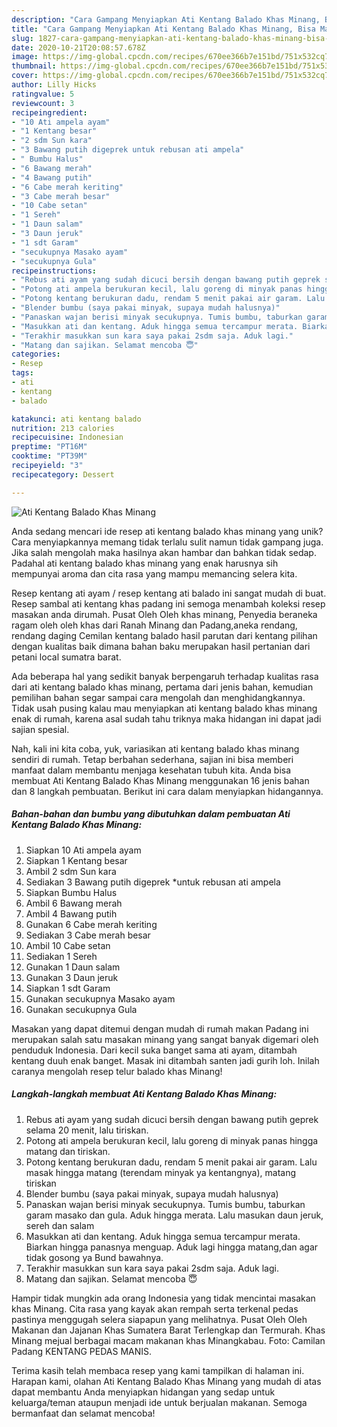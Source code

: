 ```yaml
---
description: "Cara Gampang Menyiapkan Ati Kentang Balado Khas Minang, Bisa Manjain Lidah"
title: "Cara Gampang Menyiapkan Ati Kentang Balado Khas Minang, Bisa Manjain Lidah"
slug: 1827-cara-gampang-menyiapkan-ati-kentang-balado-khas-minang-bisa-manjain-lidah
date: 2020-10-21T20:08:57.678Z
image: https://img-global.cpcdn.com/recipes/670ee366b7e151bd/751x532cq70/ati-kentang-balado-khas-minang-foto-resep-utama.jpg
thumbnail: https://img-global.cpcdn.com/recipes/670ee366b7e151bd/751x532cq70/ati-kentang-balado-khas-minang-foto-resep-utama.jpg
cover: https://img-global.cpcdn.com/recipes/670ee366b7e151bd/751x532cq70/ati-kentang-balado-khas-minang-foto-resep-utama.jpg
author: Lilly Hicks
ratingvalue: 5
reviewcount: 3
recipeingredient:
- "10 Ati ampela ayam"
- "1 Kentang besar"
- "2 sdm Sun kara"
- "3 Bawang putih digeprek untuk rebusan ati ampela"
- " Bumbu Halus"
- "6 Bawang merah"
- "4 Bawang putih"
- "6 Cabe merah keriting"
- "3 Cabe merah besar"
- "10 Cabe setan"
- "1 Sereh"
- "1 Daun salam"
- "3 Daun jeruk"
- "1 sdt Garam"
- "secukupnya Masako ayam"
- "secukupnya Gula"
recipeinstructions:
- "Rebus ati ayam yang sudah dicuci bersih dengan bawang putih geprek selama 20 menit, lalu tiriskan."
- "Potong ati ampela berukuran kecil, lalu goreng di minyak panas hingga matang dan tiriskan."
- "Potong kentang berukuran dadu, rendam 5 menit pakai air garam. Lalu masak hingga matang (terendam minyak ya kentangnya), matang tiriskan"
- "Blender bumbu (saya pakai minyak, supaya mudah halusnya)"
- "Panaskan wajan berisi minyak secukupnya. Tumis bumbu, taburkan garam masako dan gula. Aduk hingga merata. Lalu masukan daun jeruk, sereh dan salam"
- "Masukkan ati dan kentang. Aduk hingga semua tercampur merata. Biarkan hingga panasnya menguap. Aduk lagi hingga matang,dan agar tidak gosong ya Bund bawahnya."
- "Terakhir masukkan sun kara saya pakai 2sdm saja. Aduk lagi."
- "Matang dan sajikan. Selamat mencoba 😇"
categories:
- Resep
tags:
- ati
- kentang
- balado

katakunci: ati kentang balado 
nutrition: 213 calories
recipecuisine: Indonesian
preptime: "PT16M"
cooktime: "PT39M"
recipeyield: "3"
recipecategory: Dessert

---
```



![Ati Kentang Balado Khas Minang](https://img-global.cpcdn.com/recipes/670ee366b7e151bd/751x532cq70/ati-kentang-balado-khas-minang-foto-resep-utama.jpg)

Anda sedang mencari ide resep ati kentang balado khas minang yang unik? Cara menyiapkannya memang tidak terlalu sulit namun tidak gampang juga. Jika salah mengolah maka hasilnya akan hambar dan bahkan tidak sedap. Padahal ati kentang balado khas minang yang enak harusnya sih mempunyai aroma dan cita rasa yang mampu memancing selera kita.

Resep kentang ati ayam / resep kentang ati balado ini sangat mudah di buat. Resep sambal ati kentang khas padang ini semoga menambah koleksi resep masakan anda dirumah. Pusat Oleh Oleh khas minang, Penyedia beraneka ragam oleh oleh khas dari Ranah Minang dan Padang,aneka rendang, rendang daging Cemilan kentang balado hasil parutan dari kentang pilihan dengan kualitas baik dimana bahan baku merupakan hasil pertanian dari petani local sumatra barat.

Ada beberapa hal yang sedikit banyak berpengaruh terhadap kualitas rasa dari ati kentang balado khas minang, pertama dari jenis bahan, kemudian pemilihan bahan segar sampai cara mengolah dan menghidangkannya. Tidak usah pusing kalau mau menyiapkan ati kentang balado khas minang enak di rumah, karena asal sudah tahu triknya maka hidangan ini dapat jadi sajian spesial.


Nah, kali ini kita coba, yuk, variasikan ati kentang balado khas minang sendiri di rumah. Tetap berbahan sederhana, sajian ini bisa memberi manfaat dalam membantu menjaga kesehatan tubuh kita. Anda bisa membuat Ati Kentang Balado Khas Minang menggunakan 16 jenis bahan dan 8 langkah pembuatan. Berikut ini cara dalam menyiapkan hidangannya.

<!--inarticleads1-->

##### Bahan-bahan dan bumbu yang dibutuhkan dalam pembuatan Ati Kentang Balado Khas Minang:

1. Siapkan 10 Ati ampela ayam
1. Siapkan 1 Kentang besar
1. Ambil 2 sdm Sun kara
1. Sediakan 3 Bawang putih digeprek *untuk rebusan ati ampela
1. Siapkan  Bumbu Halus
1. Ambil 6 Bawang merah
1. Ambil 4 Bawang putih
1. Gunakan 6 Cabe merah keriting
1. Sediakan 3 Cabe merah besar
1. Ambil 10 Cabe setan
1. Sediakan 1 Sereh
1. Gunakan 1 Daun salam
1. Gunakan 3 Daun jeruk
1. Siapkan 1 sdt Garam
1. Gunakan secukupnya Masako ayam
1. Gunakan secukupnya Gula


Masakan yang dapat ditemui dengan mudah di rumah makan Padang ini merupakan salah satu masakan minang yang sangat banyak digemari oleh penduduk Indonesia. Dari kecil suka banget sama ati ayam, ditambah kentang duuh enak banget. Masak ini ditambah santen jadi gurih loh. Inilah caranya mengolah resep telur balado khas Minang! 

<!--inarticleads2-->

##### Langkah-langkah membuat Ati Kentang Balado Khas Minang:

1. Rebus ati ayam yang sudah dicuci bersih dengan bawang putih geprek selama 20 menit, lalu tiriskan.
1. Potong ati ampela berukuran kecil, lalu goreng di minyak panas hingga matang dan tiriskan.
1. Potong kentang berukuran dadu, rendam 5 menit pakai air garam. Lalu masak hingga matang (terendam minyak ya kentangnya), matang tiriskan
1. Blender bumbu (saya pakai minyak, supaya mudah halusnya)
1. Panaskan wajan berisi minyak secukupnya. Tumis bumbu, taburkan garam masako dan gula. Aduk hingga merata. Lalu masukan daun jeruk, sereh dan salam
1. Masukkan ati dan kentang. Aduk hingga semua tercampur merata. Biarkan hingga panasnya menguap. Aduk lagi hingga matang,dan agar tidak gosong ya Bund bawahnya.
1. Terakhir masukkan sun kara saya pakai 2sdm saja. Aduk lagi.
1. Matang dan sajikan. Selamat mencoba 😇


Hampir tidak mungkin ada orang Indonesia yang tidak mencintai masakan khas Minang. Cita rasa yang kayak akan rempah serta terkenal pedas pastinya menggugah selera siapapun yang melihatnya. Pusat Oleh Oleh Makanan dan Jajanan Khas Sumatera Barat Terlengkap dan Termurah. Khas Minang mejual berbagai macam makanan khas Minangkabau. Foto: Camilan Padang KENTANG PEDAS MANIS. 

Terima kasih telah membaca resep yang kami tampilkan di halaman ini. Harapan kami, olahan Ati Kentang Balado Khas Minang yang mudah di atas dapat membantu Anda menyiapkan hidangan yang sedap untuk keluarga/teman ataupun menjadi ide untuk berjualan makanan. Semoga bermanfaat dan selamat mencoba!
